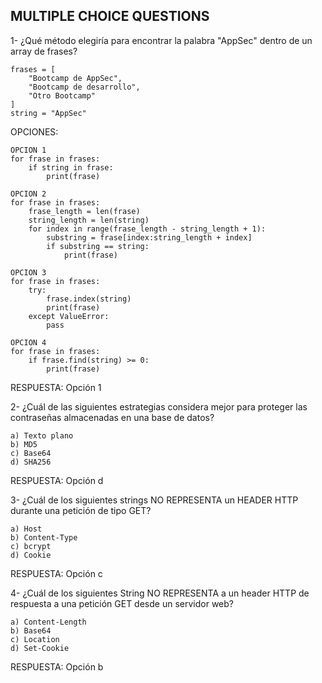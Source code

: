 ## MULTIPLE CHOICE QUESTIONS

1- ¿Qué método elegiría para encontrar la palabra "AppSec" dentro de un array de frases?

    frases = [
        "Bootcamp de AppSec",
        "Bootcamp de desarrollo",
        "Otro Bootcamp"
    ]
    string = "AppSec"

OPCIONES:

    OPCION 1
    for frase in frases:
        if string in frase:
            print(frase)
            
    OPCION 2
    for frase in frases:
        frase_length = len(frase)
        string_length = len(string)
        for index in range(frase_length - string_length + 1):
            substring = frase[index:string_length + index]
            if substring == string:
                print(frase)
                
    OPCION 3
    for frase in frases:
        try:
            frase.index(string)
            print(frase)
        except ValueError:
            pass
        
    OPCION 4
    for frase in frases:
        if frase.find(string) >= 0:
            print(frase)
     

RESPUESTA: Opción 1

2- ¿Cuál de las siguientes estrategias considera mejor para proteger las contraseñas almacenadas en una base de datos?
 
    a) Texto plano
    b) MD5
    c) Base64
    d) SHA256

RESPUESTA: Opción d

3- ¿Cuál de los siguientes strings NO REPRESENTA un HEADER HTTP durante una petición de tipo GET?
 
    a) Host
    b) Content-Type
    c) bcrypt
    d) Cookie

RESPUESTA: Opción c

4- ¿Cuál de los siguientes String NO REPRESENTA a un header HTTP de respuesta a una petición GET desde un servidor web?
 
    a) Content-Length
    b) Base64
    c) Location
    d) Set-Cookie

RESPUESTA: Opción b
